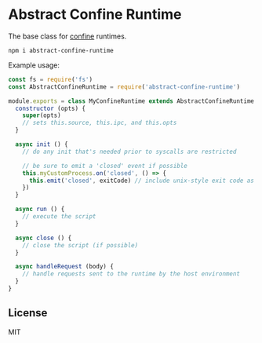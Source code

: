 # Abstract Confine Runtime

The base class for [confine](https://github.com/confine-sandbox/confine) runtimes.

```
npm i abstract-confine-runtime
```

Example usage:

```js
const fs = require('fs')
const AbstractConfineRuntime = require('abstract-confine-runtime')

module.exports = class MyConfineRuntime extends AbstractConfineRuntime {
  constructor (opts) {
    super(opts)
    // sets this.source, this.ipc, and this.opts
  }

  async init () {
    // do any init that's needed prior to syscalls are restricted

    // be sure to emit a 'closed' event if possible
    this.myCustomProcess.on('closed', () => {
      this.emit('closed', exitCode) // include unix-style exit code as first param
    })
  }

  async run () {
    // execute the script
  }

  async close () {
    // close the script (if possible)
  }

  async handleRequest (body) {
    // handle requests sent to the runtime by the host environment
  }
}
```

## License

MIT